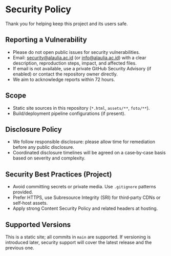 # Security Policy

Thank you for helping keep this project and its users safe.

## Reporting a Vulnerability
- Please do not open public issues for security vulnerabilities.
- Email: security@alaulia.ac.id (or info@alaulia.ac.id) with a clear description, reproduction steps, impact, and affected files.
- If email is not available, use a private GitHub Security Advisory (if enabled) or contact the repository owner directly.
- We aim to acknowledge reports within 72 hours.

## Scope
- Static site sources in this repository (`*.html`, `assets/**`, `foto/**`).
- Build/deployment pipeline configurations (if present).

## Disclosure Policy
- We follow responsible disclosure: please allow time for remediation before any public disclosure.
- Coordinated disclosure timelines will be agreed on a case‑by‑case basis based on severity and complexity.

## Security Best Practices (Project)
- Avoid committing secrets or private media. Use `.gitignore` patterns provided.
- Prefer HTTPS, use Subresource Integrity (SRI) for third‑party CDNs or self‑host assets.
- Apply strong Content Security Policy and related headers at hosting.

## Supported Versions
This is a static site; all commits in `main` are supported. If versioning is introduced later, security support will cover the latest release and the previous one.